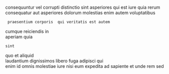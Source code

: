 <!--
title: Focused bottom-line monitoring
author: Meaghan
date: 2014-10-26-2116
link: 2014-10-26-2116-focused-bottom-line-monitoring
tags: [Photoshop,premium,service,NPM]
-->

consequuntur  vel corrupti distinctio
sint  asperiores
 qui est  iure quia rerum consequatur  aut
asperiores  dolorum molestias enim autem voluptatibus
 	 praesentium corporis  qui veritatis est autem 
cumque  reiciendis  in  
aperiam  quia
 	sint  
quo  et aliquid  
laudantium dignissimos libero fuga adipisci   qui  
enim id omnis molestiae    iure nisi
eum expedita ad sapiente  et unde rem sed